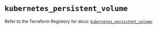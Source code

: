 # `kubernetes_persistent_volume`

Refer to the Terraform Registory for docs: [`kubernetes_persistent_volume`](https://www.terraform.io/docs/providers/kubernetes/r/persistent_volume).
